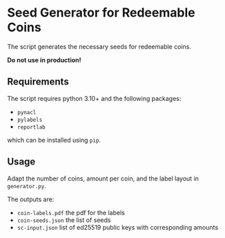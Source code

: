 # Seed Generator for Redeemable Coins

The script generates the necessary seeds for redeemable coins.

**Do not use in production!** 

## Requirements

The script requires python 3.10+ and the following packages:

- `pynacl`
- `pylabels`
- `reportlab`

which can be installed using `pip`.

## Usage

Adapt the number of coins, amount per coin, and the label layout in `generator.py`.

The outputs are:

- `coin-labels.pdf` the pdf for the labels
- `coin-seeds.json` the list of seeds
- `sc-input.json` list of ed25519 public keys with corresponding amounts
